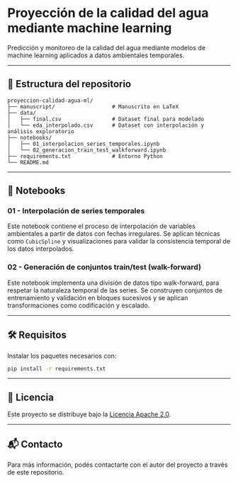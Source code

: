 # Proyección de la calidad del agua mediante machine learning

Predicción y monitoreo de la calidad del agua mediante modelos de machine learning aplicados a datos ambientales temporales.

---

## 📁 Estructura del repositorio

```
proyeccion-calidad-agua-ml/
├── manuscript/                  # Manuscrito en LaTeX
├── data/
│   ├── final.csv                # Dataset final para modelado
│   └── eda_interpolado.csv      # Dataset con interpolación y análisis exploratorio
├── notebooks/
│   ├── 01_interpolacion_series_temporales.ipynb
│   └── 02_generacion_train_test_walkforward.ipynb
├── requirements.txt             # Entorno Python
└── README.md
```

---

## 📓 Notebooks

### 01 - Interpolación de series temporales

Este notebook contiene el proceso de interpolación de variables ambientales a partir de datos con fechas irregulares. Se aplican técnicas como `CubicSpline` y visualizaciones para validar la consistencia temporal de los datos interpolados.

### 02 - Generación de conjuntos train/test (walk-forward)

Este notebook implementa una división de datos tipo walk-forward, para respetar la naturaleza temporal de las series. Se construyen conjuntos de entrenamiento y validación en bloques sucesivos y se aplican transformaciones como codificación y escalado.

---

## 🛠 Requisitos

Instalar los paquetes necesarios con:

```bash
pip install -r requirements.txt
```

---

## 📜 Licencia

Este proyecto se distribuye bajo la [Licencia Apache 2.0](LICENSE).

---

## 📬 Contacto

Para más información, podés contactarte con el autor del proyecto a través de este repositorio.

```
